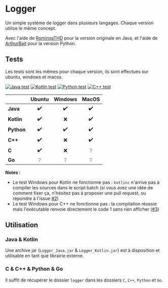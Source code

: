# Logger

Un simple système de logger dans plusieurs langages. Chaque version utilise le même concept.

Avec l'aide de [RominosTHD](https://github.com/RomainTHD) pour la version originale en Java, et l'aide de [ArthurBajt](https://github.com/ArthurBajt) pour la version Python.

## Tests

Les tests sont les mêmes pour chaque version, ils sont effectués sur ubuntu, windows et macos.

[![Java test](https://github.com/Gashmob/Logger/actions/workflows/java_test.yml/badge.svg)](https://github.com/Gashmob/Logger/actions/workflows/java_test.yml)
[![Kotlin test](https://github.com/Gashmob/Logger/actions/workflows/kotlin_test.yml/badge.svg)](https://github.com/Gashmob/Logger/actions/workflows/kotlin_test.yml)
[![Python test](https://github.com/Gashmob/Logger/actions/workflows/python_test.yml/badge.svg)](https://github.com/Gashmob/Logger/actions/workflows/python_test.yml)
[![C++ test](https://github.com/Gashmob/Logger/actions/workflows/cpp_test.yml/badge.svg)](https://github.com/Gashmob/Logger/actions/workflows/cpp_test.yml)

|          | Ubuntu           | Windows          | MacOS            |
|:---------|:----------------:|:----------------:|:----------------:|
|**Java**  |:heavy_check_mark:|:heavy_check_mark:|:heavy_check_mark:|
|**Kotlin**|:heavy_check_mark:|:x:               |:heavy_check_mark:|
|**Python**|:heavy_check_mark:|:heavy_check_mark:|:heavy_check_mark:|
|**C++**   |:heavy_check_mark:|:x:               |:heavy_check_mark:|
|**C**     |:heavy_check_mark:|:x:               |:grey_question:   |
|**Go**    |:grey_question:   |:grey_question:   |:grey_question:   |

**Notes :**

- Le test Windows pour Kotlin ne fonctionne pas : `kotlinc` n'arrive pas à compiler les sources dans le script batch (si vous avez une idée de comment fixer ça, n'hésitez pas à proposer une pull request, ou répondre à l'issue [#2](https://github.com/Gashmob/Logger/issues/2))
- Le test Windows pour C++ ne fonctionne pas : la compilation réussie mais l'exécutable renvoie directement le code 1 sans rien afficher ([#3](https://github.com/Gashmob/Logger/issues/3))

## Utilisation

### Java & Kotlin

Une archive jar (`Logger_Java.jar` & `Logger_Kotlin.jar`) est à disposition et utilisable en tant que librairie externe.

### C & C++ & Python & Go

Il suffit de récupérer le dossier `logger` dans les dossiers `C`, `C++`, `Python` et `Go`.

